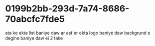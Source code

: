 # 0199b2bb-293d-7a74-8686-70abcfc7fde5
ata ke ekta list baniye daw ar asf er ekta logo baniye daw backgrund e degine baniye daw ei 2 take
